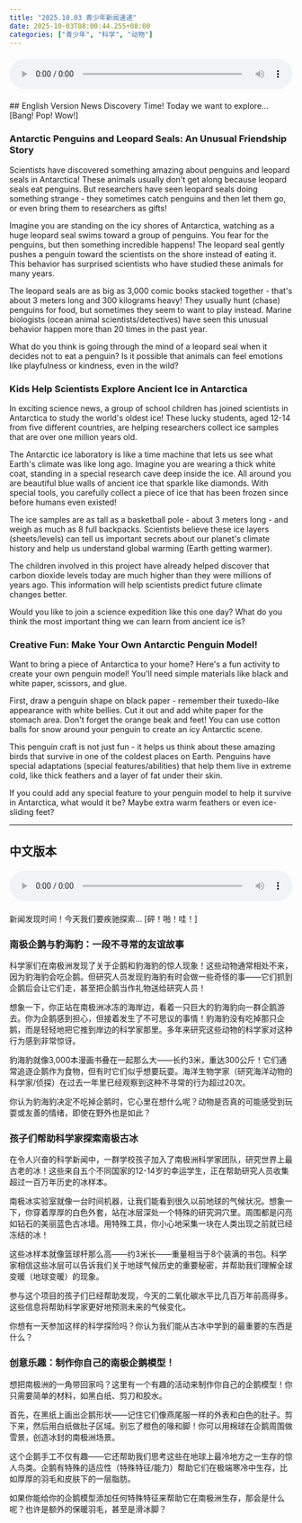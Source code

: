```yaml
---
title: "2025.10.03 青少年新闻速递"
date: 2025-10-03T08:00:44.255+08:00
categories: ["青少年", "科学", "动物"]
---
```

<audio controls style="width: 100%; max-width: 900px; margin: 1.5em 0; display: block;">
<source src="/mp3/teen_news/20251003.en.wav" type="audio/wav">
</audio>
## English Version
News Discovery Time! Today we want to explore... [Bang! Pop! Wow!]

### Antarctic Penguins and Leopard Seals: An Unusual Friendship Story

Scientists have discovered something amazing about penguins and leopard seals in Antarctica! These animals usually don't get along because leopard seals eat penguins. But researchers have seen leopard seals doing something strange - they sometimes catch penguins and then let them go, or even bring them to researchers as gifts!

Imagine you are standing on the icy shores of Antarctica, watching as a huge leopard seal swims toward a group of penguins. You fear for the penguins, but then something incredible happens! The leopard seal gently pushes a penguin toward the scientists on the shore instead of eating it. This behavior has surprised scientists who have studied these animals for many years.

The leopard seals are as big as 3,000 comic books stacked together - that's about 3 meters long and 300 kilograms heavy! They usually hunt (chase) penguins for food, but sometimes they seem to want to play instead. Marine biologists (ocean animal scientists/detectives) have seen this unusual behavior happen more than 20 times in the past year.

What do you think is going through the mind of a leopard seal when it decides not to eat a penguin? Is it possible that animals can feel emotions like playfulness or kindness, even in the wild?

### Kids Help Scientists Explore Ancient Ice in Antarctica

In exciting science news, a group of school children has joined scientists in Antarctica to study the world's oldest ice! These lucky students, aged 12-14 from five different countries, are helping researchers collect ice samples that are over one million years old.

The Antarctic ice laboratory is like a time machine that lets us see what Earth's climate was like long ago. Imagine you are wearing a thick white coat, standing in a special research cave deep inside the ice. All around you are beautiful blue walls of ancient ice that sparkle like diamonds. With special tools, you carefully collect a piece of ice that has been frozen since before humans even existed!

The ice samples are as tall as a basketball pole - about 3 meters long - and weigh as much as 8 full backpacks. Scientists believe these ice layers (sheets/levels) can tell us important secrets about our planet's climate history and help us understand global warming (Earth getting warmer).

The children involved in this project have already helped discover that carbon dioxide levels today are much higher than they were millions of years ago. This information will help scientists predict future climate changes better.

Would you like to join a science expedition like this one day? What do you think the most important thing we can learn from ancient ice is?

### Creative Fun: Make Your Own Antarctic Penguin Model!

Want to bring a piece of Antarctica to your home? Here's a fun activity to create your own penguin model! You'll need simple materials like black and white paper, scissors, and glue.

First, draw a penguin shape on black paper - remember their tuxedo-like appearance with white bellies. Cut it out and add white paper for the stomach area. Don't forget the orange beak and feet! You can use cotton balls for snow around your penguin to create an icy Antarctic scene.

This penguin craft is not just fun - it helps us think about these amazing birds that survive in one of the coldest places on Earth. Penguins have special adaptations (special features/abilities) that help them live in extreme cold, like thick feathers and a layer of fat under their skin.

If you could add any special feature to your penguin model to help it survive in Antarctica, what would it be? Maybe extra warm feathers or even ice-sliding feet?

---
## 中文版本
<audio controls style="width: 100%; max-width: 900px; margin: 1.5em 0; display: block;">
    <source src="/mp3/teen_news/20251003.cn.wav" type="audio/wav">
  </audio>
新闻发现时间！今天我们要疾驰探索... [砰！啪！哇！]

### 南极企鹅与豹海豹：一段不寻常的友谊故事

科学家们在南极洲发现了关于企鹅和豹海豹的惊人现象！这些动物通常相处不来，因为豹海豹会吃企鹅。但研究人员发现豹海豹有时会做一些奇怪的事——它们抓到企鹅后会让它们走，甚至把企鹅当作礼物送给研究人员！

想象一下，你正站在南极洲冰冻的海岸边，看着一只巨大的豹海豹向一群企鹅游去。你为企鹅感到担心，但接着发生了不可思议的事情！豹海豹没有吃掉那只企鹅，而是轻轻地把它推到岸边的科学家那里。多年来研究这些动物的科学家对这种行为感到非常惊讶。

豹海豹就像3,000本漫画书叠在一起那么大——长约3米，重达300公斤！它们通常追逐企鹅作为食物，但有时它们似乎想要玩耍。海洋生物学家（研究海洋动物的科学家/侦探）在过去一年里已经观察到这种不寻常的行为超过20次。

你认为豹海豹决定不吃掉企鹅时，它心里在想什么呢？动物是否真的可能感受到玩耍或友善的情绪，即使在野外也是如此？

### 孩子们帮助科学家探索南极古冰

在令人兴奋的科学新闻中，一群学校孩子加入了南极洲科学家团队，研究世界上最古老的冰！这些来自五个不同国家的12-14岁的幸运学生，正在帮助研究人员收集超过一百万年历史的冰样本。

南极冰实验室就像一台时间机器，让我们能看到很久以前地球的气候状况。想象一下，你穿着厚厚的白色外套，站在冰层深处一个特殊的研究洞穴里。周围都是闪亮如钻石的美丽蓝色古冰墙。用特殊工具，你小心地采集一块在人类出现之前就已经冻结的冰！

这些冰样本就像篮球杆那么高——约3米长——重量相当于8个装满的书包。科学家相信这些冰层可以告诉我们关于地球气候历史的重要秘密，并帮助我们理解全球变暖（地球变暖）的现象。

参与这个项目的孩子们已经帮助发现，今天的二氧化碳水平比几百万年前高得多。这些信息将帮助科学家更好地预测未来的气候变化。

你想有一天参加这样的科学探险吗？你认为我们能从古冰中学到的最重要的东西是什么？

### 创意乐趣：制作你自己的南极企鹅模型！

想把南极洲的一角带回家吗？这里有一个有趣的活动来制作你自己的企鹅模型！你只需要简单的材料，如黑白纸、剪刀和胶水。

首先，在黑纸上画出企鹅形状——记住它们像燕尾服一样的外表和白色的肚子。剪下来，然后用白纸做肚子区域。别忘了橙色的喙和脚！你可以用棉球在企鹅周围做雪景，创造冰封的南极洲场景。

这个企鹅手工不仅有趣——它还帮助我们思考这些在地球上最冷地方之一生存的惊人鸟类。企鹅有特殊的适应性（特殊特征/能力）帮助它们在极端寒冷中生存，比如厚厚的羽毛和皮肤下的一层脂肪。

如果你能给你的企鹅模型添加任何特殊特征来帮助它在南极洲生存，那会是什么呢？也许是额外的保暖羽毛，甚至是滑冰脚？